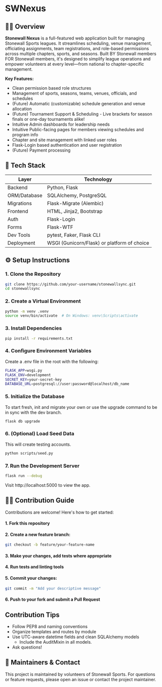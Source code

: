 # SWNexus

## 🏳️‍🌈 Overview

**Stonewall Nexus** is a full-featured web application built for managing Stonewall Sports leagues. It streamlines scheduling, venue management, officiating assignments, team registrations, and role-based permissions across multiple chapters, sports, and seasons. Built BY Stonewall members FOR Stonewall members, it's designed to simplify league operations and empower volunteers at every level—from national to chapter-specific management.

**Key Features:**
- Clean permission based role structures
- Management of sports, seasons, teams, venues, officials, and schedules
- (Future) Automatic (customizable) schedule generation and venue allocation
- (Future) Tournament Support & Scheduling - Live brackets for season finals or one-day tournaments alike!
- Intuitive Admin dashboards for leadership needs
- Intuitive Public-facing pages for members viewing schedules and program info
- Chapter and site management with linked user roles
- Flask-Login based authentication and user registration
- (Future) Payment processing

## 🧰 Tech Stack

| Layer        | Technology                                  |
|--------------|---------------------------------------------|
| Backend      | Python, Flask                               |
| ORM/Database | SQLAlchemy, PostgreSQL                      |
| Migrations   | Flask-Migrate (Alembic)                     |
| Frontend     | HTML, Jinja2, Bootstrap                     |
| Auth         | Flask-Login                                 |
| Forms        | Flask-WTF                                   |
| Dev Tools    | pytest, Faker, Flask CLI                    |
| Deployment   | WSGI (Gunicorn/Flask) or platform of choice |

## ⚙️ Setup Instructions

### 1. Clone the Repository

```bash
git clone https://github.com/your-username/stonewallsync.git
cd stonewallsync
```

### 2. Create a Virtual Environment
```bash
python -m venv .venv
source venv/bin/activate  # On Windows: venv\Scripts\activate
```

### 3. Install Dependencies
```bash
pip install -r requirements.txt
```

### 4. Configure Environment Variables
Create a .env file in the root with the following:
```bash
FLASK_APP=wsgi.py
FLASK_ENV=development
SECRET_KEY=your-secret-key
DATABASE_URL=postgresql://user:password@localhost/db_name

```

### 5. Initialize the Database
To start fresh, init and migrate your own or use the upgrade command to be in sync with the dev branch.
```bash
flask db upgrade
```

### 6. (Optional) Load Seed Data
This will create testing accounts.
```bash
python scripts/seed.py
```

### 7. Run the Development Server
```bash
flask run --debug
```
Visit http://localhost:5000 to view the app.


## 🧑‍💻 Contribution Guide
Contributions are welcome! Here's how to get started:

#### 1. Fork this repository

#### 2. Create a new feature branch:
```bash
git checkout -b feature/your-feature-name
```

#### 3. Make your changes, add tests where appropriate

#### 4. Run tests and linting tools

#### 5. Commit your changes:
```bash
git commit -m "Add your descriptive message"
```

#### 6. Push to your fork and submit a Pull Request

## Contribution Tips
- Follow PEP8 and naming conventions
- Organize templates and routes by module
- Use UTC-aware datetime fields and clean SQLAlchemy models
  - Include the AuditMixin in all models.
- Ask questions!

## 🧠 Maintainers & Contact
This project is maintained by volunteers of Stonewall Sports.
For questions or feature requests, please open an issue or contact the project maintainer.